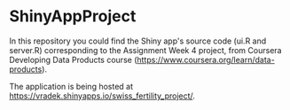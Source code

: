 # ShinyAppProject

In this repository you could find the Shiny app's source code (ui.R and server.R) corresponding to the Assignment Week 4 project, from Coursera Developing Data Products course (https://www.coursera.org/learn/data-products).

The application is being hosted at https://vradek.shinyapps.io/swiss_fertility_project/.
